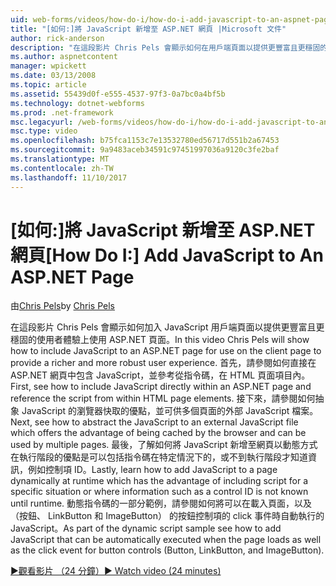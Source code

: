 ```yaml
---
uid: web-forms/videos/how-do-i/how-do-i-add-javascript-to-an-aspnet-page
title: "[如何:]將 JavaScript 新增至 ASP.NET 網頁 |Microsoft 文件"
author: rick-anderson
description: "在這段影片 Chris Pels 會顯示如何在用戶端頁面以提供更豐富且更穩固的使用者體驗上使用 ASP.NET 頁面包含 JavaScript..."
ms.author: aspnetcontent
manager: wpickett
ms.date: 03/13/2008
ms.topic: article
ms.assetid: 55439d0f-e555-4537-97f3-0a7bc0a4bf5b
ms.technology: dotnet-webforms
ms.prod: .net-framework
msc.legacyurl: /web-forms/videos/how-do-i/how-do-i-add-javascript-to-an-aspnet-page
msc.type: video
ms.openlocfilehash: b75fca1153c7e13532780ed56717d551b2a67453
ms.sourcegitcommit: 9a9483aceb34591c97451997036a9120c3fe2baf
ms.translationtype: MT
ms.contentlocale: zh-TW
ms.lasthandoff: 11/10/2017
---
```

<a name="how-do-i-add-javascript-to-an-aspnet-page"></a><span data-ttu-id="d7c23-103">[如何:]將 JavaScript 新增至 ASP.NET 網頁</span><span class="sxs-lookup"><span data-stu-id="d7c23-103">[How Do I:] Add JavaScript to An ASP.NET Page</span></span>
====================
<span data-ttu-id="d7c23-104">由[Chris Pels](https://twitter.com/chrispels)</span><span class="sxs-lookup"><span data-stu-id="d7c23-104">by [Chris Pels](https://twitter.com/chrispels)</span></span>

<span data-ttu-id="d7c23-105">在這段影片 Chris Pels 會顯示如何加入 JavaScript 用戶端頁面以提供更豐富且更穩固的使用者體驗上使用 ASP.NET 頁面。</span><span class="sxs-lookup"><span data-stu-id="d7c23-105">In this video Chris Pels will show how to include JavaScript to an ASP.NET page for use on the client page to provide a richer and more robust user experience.</span></span> <span data-ttu-id="d7c23-106">首先，請參閱如何直接在 ASP.NET 網頁中包含 JavaScript，並參考從指令碼，在 HTML 頁面項目內。</span><span class="sxs-lookup"><span data-stu-id="d7c23-106">First, see how to include JavaScript directly within an ASP.NET page and reference the script from within HTML page elements.</span></span> <span data-ttu-id="d7c23-107">接下來，請參閱如何抽象 JavaScript 的瀏覽器快取的優點，並可供多個頁面的外部 JavaScript 檔案。</span><span class="sxs-lookup"><span data-stu-id="d7c23-107">Next, see how to abstract the JavaScript to an external JavaScript file which offers the advantage of being cached by the browser and can be used by multiple pages.</span></span> <span data-ttu-id="d7c23-108">最後，了解如何將 JavaScript 新增至網頁以動態方式在執行階段的優點是可以包括指令碼在特定情況下的，或不到執行階段才知道資訊，例如控制項 ID。</span><span class="sxs-lookup"><span data-stu-id="d7c23-108">Lastly, learn how to add JavaScript to a page dynamically at runtime which has the advantage of including script for a specific situation or where information such as a control ID is not known until runtime.</span></span> <span data-ttu-id="d7c23-109">動態指令碼的一部分範例，請參閱如何將可以在載入頁面，以及 （按鈕、 LinkButton 和 ImageButton） 的按鈕控制項的 click 事件時自動執行的 JavaScript。</span><span class="sxs-lookup"><span data-stu-id="d7c23-109">As part of the dynamic script sample see how to add JavaScript that can be automatically executed when the page loads as well as the click event for button controls (Button, LinkButton, and ImageButton).</span></span>

[<span data-ttu-id="d7c23-110">&#9654;觀看影片 （24 分鐘）</span><span class="sxs-lookup"><span data-stu-id="d7c23-110">&#9654; Watch video (24 minutes)</span></span>](https://channel9.msdn.com/Blogs/ASP-NET-Site-Videos/how-do-i-add-javascript-to-an-aspnet-page)

